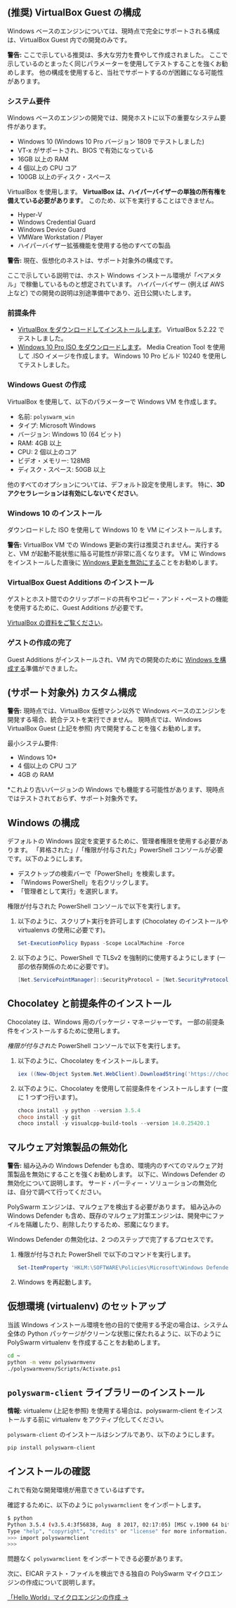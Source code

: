 ## (推奨) VirtualBox Guest の構成

Windows ベースのエンジンについては、現時点で完全にサポートされる構成は、VirtualBox Guest 内での開発のみです。

<div class="m-flag m-flag--warning">
  <p>
    <strong>警告:</strong>
    ここで示している推奨は、多大な労力を費やして作成されました。
    ここで示しているのとまったく同じパラメーターを使用してテストすることを強くお勧めします。
    他の構成を使用すると、当社でサポートするのが困難になる可能性があります。
  </p>
</div>

### システム要件

Windows ベースのエンジンの開発では、開発ホストに以下の重要なシステム要件があります。

- Windows 10 (Windows 10 Pro バージョン 1809 でテストしました)
- VT-x がサポートされ、BIOS で有効になっている
- 16GB 以上の RAM
- 4 個以上の CPU コア
- 100GB 以上のディスク・スペース

VirtualBox を使用します。 **VirtualBox は、ハイパーバイザーの単独の所有権を備えている必要があります**。 このため、以下を実行することはできません。

- Hyper-V
- Windows Credential Guard
- Windows Device Guard
- VMWare Workstation / Player
- ハイパーバイザー拡張機能を使用する他のすべての製品

<div class="m-flag m-flag--warning">
  <p>
    <strong>警告:</strong>
    現在、仮想化のネストは、サポート対象外の構成です。
  </p>
  <p>
    ここで示している説明では、ホスト Windows インストール環境が「ベアメタル」で稼働しているものと想定されています。
    ハイパーバイザー (例えば AWS 上など) での開発の説明は別途準備中であり、近日公開いたします。
  </p>
</div>

### 前提条件

- [VirtualBox をダウンロードしてインストールします](https://www.virtualbox.org/wiki/Downloads)。 VirtualBox 5.2.22 でテストしました。
- [Windows 10 Pro ISO をダウンロードします](https://www.microsoft.com/en-us/software-download/windows10ISO)。 Media Creation Tool を使用して .ISO イメージを作成します。 Windows 10 Pro ビルド 10240 を使用してテストしました。

### Windows Guest の作成

VirtualBox を使用して、以下のパラメーターで Windows VM を作成します。

- 名前: `polyswarm_win`
- タイプ: Microsoft Windows
- バージョン: Windows 10 (64 ビット)
- RAM: 4GB 以上
- CPU: 2 個以上のコア
- ビデオ・メモリー: 128MB
- ディスク・スペース: 50GB 以上

他のすべてのオプションについては、デフォルト設定を使用します。 特に、**3D アクセラレーションは有効にしないでください**。

### Windows 10 のインストール

ダウンロードした ISO を使用して Windows 10 を VM にインストールします。

<div class="m-flag m-flag--warning">
  <p>
    <strong>警告:</strong>
    VirtualBox VM での Windows 更新の実行は推奨されません。実行すると、VM が起動不能状態に陥る可能性が非常に高くなります。
    VM に Windows をインストールした直後に <a href="https://www.thewindowsclub.com/turn-off-windows-update-in-windows-10">Windows 更新を無効にする</a>ことをお勧めします。
  </p>
</div>

### VirtualBox Guest Additions のインストール

ゲストとホスト間でのクリップボードの共有やコピー・アンド・ペーストの機能を使用するために、Guest Additions が必要です。

[VirtualBox の資料をご覧ください](https://www.virtualbox.org/manual/ch04.html)。

### ゲストの作成の完了

Guest Additions がインストールされ、VM 内での開発のために [Windows を構成する](#configure-windows)準備ができました。

## (サポート対象外) カスタム構成

<div class="m-flag m-flag--warning">
  <p>
    <strong>警告:</strong>
    現時点では、VirtualBox 仮想マシン以外で Windows ベースのエンジンを開発する場合、統合テストを実行できません。
    現時点では、Windows VirtualBox Guest (上記を参照) 内で開発することを強くお勧めします。
  </p>
</div>

最小システム要件:

- Windows 10*
- 4 個以上の CPU コア
- 4GB の RAM

*これより古いバージョンの Windows でも機能する可能性があります、現時点ではテストされておらず、サポート対象外です。

## Windows の構成

デフォルトの Windows 設定を変更するために、管理者権限を使用する必要があります。 「昇格された」/「権限が付与された」PowerShell コンソールが必要です。以下のようにします。

- デスクトップの検索バーで「PowerShell」を検索します。
- 「Windows PowerShell」を右クリックします。
- 「管理者として実行」を選択します。

権限が付与された PowerShell コンソールで以下を実行します。

1. 以下のように、スクリプト実行を許可します (Chocolatey のインストールや virtualenvs の使用に必要です)。
    
    ```powershell
    Set-ExecutionPolicy Bypass -Scope LocalMachine -Force
    ```

2. 以下のように、PowerShell で TLSv2 を強制的に使用するようにします (一部の依存関係のために必要です)。
    
    ```powershell
    [Net.ServicePointManager]::SecurityProtocol = [Net.SecurityProtocolType]::Tls12
    ```

## Chocolatey と前提条件のインストール

Chocolatey は、Windows 用のパッケージ・マネージャーです。 一部の前提条件をインストールするために使用します。

*権限が付与された* PowerShell コンソールで以下を実行します。

1. 以下のように、Chocolatey をインストールします。
    
    ```powershell
    iex ((New-Object System.Net.WebClient).DownloadString('https://chocolatey.org/install.ps1'))
    ```

2. 以下のように、Chocolatey を使用して前提条件をインストールします (一度に 1 つずつ行います)。
    
    ```powershell
    choco install -y python --version 3.5.4
    choco install -y git
    choco install -y visualcpp-build-tools --version 14.0.25420.1
    ```

## マルウェア対策製品の無効化

<div class="m-flag m-flag--warning">
  <p>
    <strong>警告:</strong>
    組み込みの Windows Defender も含め、環境内のすべてのマルウェア対策製品を無効にすることを強くお勧めします。
    以下に、Windows Defender の無効化について説明します。
    サード・パーティー・ソリューションの無効化は、自分で調べて行ってください。
  </p>
</div>

PolySwarm エンジンは、マルウェアを検出する必要があります。 組み込みの Windows Defender も含め、既存のマルウェア対策エンジンは、開発中にファイルを隔離したり、削除したりするため、邪魔になります。

Windows Defender の無効化は、2 つのステップで完了するプロセスです。

1. 権限が付与された PowerShell で以下のコマンドを実行します。
    
    ```powershell
    Set-ItemProperty 'HKLM:\SOFTWARE\Policies\Microsoft\Windows Defender' DisableAntiSpyware 1
    ```

2. Windows を再起動します。

## 仮想環境 (virtualenv) のセットアップ

当該 Windows インストール環境を他の目的で使用する予定の場合は、システム全体の Python パッケージがクリーンな状態に保たれるように、以下のように PolySwarm virtualenv を作成することをお勧めします。

```bash
cd ~
python -m venv polyswarmvenv
./polyswarmvenv/Scripts/Activate.ps1
```

## `polyswarm-client` ライブラリーのインストール

<div class="m-flag">
  <p>
    <strong>情報:</strong>
    virtualenv (上記を参照) を使用する場合は、polyswarm-client をインストールする前に virtualenv をアクティブ化してください。
  </p>
</div>

`polyswarm-client` のインストールはシンプルであり、以下のようにします。

```bash
pip install polyswarm-client
```

## インストールの確認

これで有効な開発環境が用意できているはずです。

確認するために、以下のように `polyswarmclient` をインポートします。

```bash
$ python
Python 3.5.4 (v3.5.4:3f56838, Aug  8 2017, 02:17:05) [MSC v.1900 64 bit (AMD64)] on win32
Type "help", "copyright", "credits" or "license" for more information.
>>> import polyswarmclient
>>>
```

問題なく `polyswarmclient` をインポートできる必要があります。

次に、EICAR テスト・ファイルを検出できる独自の PolySwarm マイクロエンジンの作成について説明します。

[「Hello World」マイクロエンジンの作成 →](/microengines-scratch-to-eicar/)
